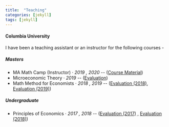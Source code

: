 ```yaml
---
title:  "Teaching"
categories: [jekyll]
tags: [jekyll]
---
```

<h4 id="columbia-university"><strong>Columbia University</strong></h4>
<p>I have been a teaching assistant or an instructor for the following courses -
<!---
<br />(<a href="" target="_blank">Course evaluations</a>)</p>
-->
<h5 id="masters"><strong>Masters</strong></h5>
<ul>
 <li> MA Math Camp (Instructor)  &middot; <em>2019 , 2020</em> -- (<a href="https://github.com/vinayakiyer/Columbia-MA-Math-Camp-2020" target="_blank">Course Material</a>) </li>
  <li>Microeconomic Theory &middot; <em>2019</em> -- (<a href="{{ site.baseurl }}/files/micro2019spring.pdf" target="_blank">Evaluation</a>)</li>
  <li>Math Method for Economists &middot;  <em>2018 , 2019</em> -- (<a href="{{ site.baseurl }}/files/math2018fall-merged.pdf" target="_blank">Evaluation (2018)</a>, <a href="{{ site.baseurl }}/files/math2019fall.pdf" target="_blank">Evaluation (2019)</a>)</li>
</ul>

<h5 id="undergrad"><strong>Undergraduate</strong></h5>
<ul>
  <li>Principles of Economics  &middot; <em>2017 , 2018</em> -- (<a href="{{ site.baseurl }}/files/principles2017.pdf" target="_blank">Evaluation (2017)</a> , <a href="{{ site.baseurl }}/files/principles2018.pdf" target="_blank">Evaluation (2018)</a>)</li>
</ul>
